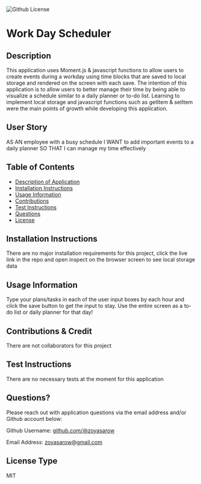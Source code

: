 
![Github License](https://img.shields.io/badge/License-MIT-yellow.svg)

# Work Day Scheduler

## Description 
This application uses Moment.js & javascript functions to allow users to create events during a workday using time blocks that are saved to local storage and rendered on the screen with each save. The intention of this application is to allow users to better manage their time by being able to visualize a schedule similar to a daily planner or to-do list. Learning to implement local storage and javascript functions such as getItem & setItem were the main points of growth while developing this application.

## User Story
AS AN employee with a busy schedule
I WANT to add important events to a daily planner
SO THAT I can manage my time effectively

## Table of Contents
* [Description of Application](#description)
* [Installation Instructions](#installation-instructions)
* [Usage Information](#usage-information)
* [Contributions](#contributions)
* [Test Instructions](#test-instructions)
* [Questions](#questions)
* [License](#license)
      
## Installation Instructions 
There are no major installation requirements for this project, click the live link in the repo and open inspect on the browser screen to see local storage data 
      
## Usage Information 
Type your plans/tasks in each of the user input boxes by each hour and click the save button to get the input to stay. Use the entire screen as a to-do list or daily planner for that day!
        
## Contributions & Credit 
There are not collaborators for this project 
      
## Test Instructions
There are no necessary tests at the moment for this application
     
## Questions?
Please reach out with application questions via the email address and/or Github account below:

Github Username: [github.com/@zoyasarow](https://github.com/@zoyasarow)

Email Address: zoyasarow@gmail.com
      
## License Type
MIT 
